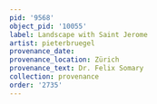 ```yaml
---
pid: '9568'
object_pid: '10055'
label: Landscape with Saint Jerome
artist: pieterbruegel
provenance_date:
provenance_location: Zürich
provenance_text: Dr. Felix Somary
collection: provenance
order: '2735'
---
```

